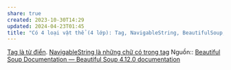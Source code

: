 ```yaml
---
share: true
created: 2023-10-30T14:29
updated: 2024-04-23T01:45
title: "Có 4 loại vật thể (4 lớp): Tag, NavigableString, BeautifulSoup, và Comment"
---
```

[Tag là từ điển](./Tag%20l%C3%A0%20t%E1%BB%AB%20%C4%91i%E1%BB%83n.md). [NavigableString là những chữ có trong tag](./NavigableString%20l%C3%A0%20nh%E1%BB%AFng%20ch%E1%BB%AF%20c%C3%B3%20trong%20tag.md)
Nguồn:: [Beautiful Soup Documentation — Beautiful Soup 4.12.0 documentation](https://www.crummy.com/software/BeautifulSoup/bs4/doc/#kinds-of-objects)
